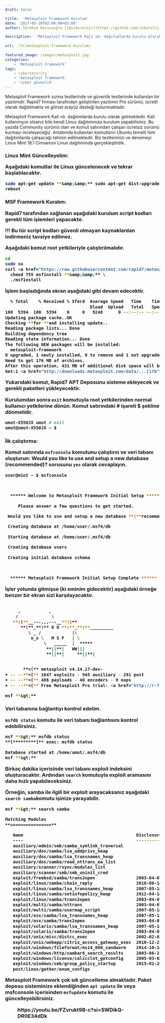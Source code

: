 ```yaml
---
draft: false

title:  'Metasploit Framework Kurulum'
date: '2017-05-10T02:09:00+03:00'
author: İbrahim Korucuoğlu ([@siberoloji](https://github.com/siberoloji))

description:  'Metasploit Framework Kali vb. dağıtımlarda kurulu olarak gelmektedir. Kali kullanmıyor olsanız bile kendi Linux dağıtımınıza kurulum yapabilisiniz. Bu yazıda Community sürümü olan ve komut satırından çalışan ücretsiz sürümü kurmayı inceleyeceğiz. Anlatımda kullanılan komutların Ubuntu temelli tüm dağıtımlarda çalışacağı tahmin edilmektedir. Biz testlerimizi ve denemeyi Linux Mint 18.1 Cinnamon Linux dağıtımında gerçekleştirdik.' 
 
url:  /tr/metasploit-framework-kurulum/
 
featured_image: /images/metasploit.jpg
categories:
    - 'Metasploit Framework'
tags:
    - cybersecurity
    - 'metasploit framework'
    - 'siber güvenlik'
---
```



Metasploit Framework sızma testlerinde ve güvenlik testlerinde kullanılan bir yazılımdır. Rapid7 firması tarafından geliştirilen yazılımın Pro sürümü, ücretli olarak dağıtılmakta ve görsel arayüz desteği bulunmaktadır.



Metasploit Framework Kali vb. dağıtımlarda kurulu olarak gelmektedir. Kali kullanmıyor olsanız bile kendi Linux dağıtımınıza kurulum yapabilisiniz. Bu yazıda Community sürümü olan ve komut satırından çalışan ücretsiz sürümü kurmayı inceleyeceğiz. Anlatımda kullanılan komutların Ubuntu temelli tüm dağıtımlarda çalışacağı tahmin edilmektedir. Biz testlerimizi ve denemeyi Linux Mint 18.1 Cinnamon Linux dağıtımında gerçekleştirdik.



<h3 class="wp-block-heading" id="linux-mint-güncelleyelim">Linux Mint Güncelleyelim:



Aşağıdaki komutlar ile Linux güncelenecek ve tekrar başlatılacaktır.


```bash
sudo apt-get update **&amp;&amp;** sudo apt-get dist-upgrade -y
reboot
```



<h3 class="wp-block-heading" id="msf-framework-kuralım">MSF Framework Kuralım:



Rapid7 tarafından sağlanan aşağıdaki kurulum script kodları gerekli tüm işlemleri yapacaktır.



**!!!** Bu tür script kodları güvenli olmayan kaynaklardan indirmeniz tavsiye edilmez.



Aşağıdaki komut root yetkileriyle çalıştırılmalıdır.


```bash
cd
sudo su
curl <a href="https://raw.githubusercontent.com/rapid7/metasploit-omnibus/master/config/templates/metasploit-framework-wrappers/msfupdate.erb">https://raw.githubusercontent.com/rapid7/metasploit-omnibus/master/config/templates/metasploit-framework-wrappers/msfupdate.erb</a> **&gt;** msfinstall **&amp;&amp;** \
  chmod 755 msfinstall **&amp;&amp;** \
  ./msfinstall
```



İşlem başladığında ekran aşağıdaki gibi devam edecektir.


```bash
  % Total    % Received % Xferd  Average Speed   Time    Time     Time  Current
                                 Dload  Upload   Total   Spent    Left  Speed
100  5394  100  5394    0     0   9248      0 --:--:-- --:--:-- --:--:--  9252
Updating package cache..OK
Checking **for **and installing update..
Reading package lists... Done
Building dependency tree       
Reading state information... Done
The following NEW packages will be installed:
  metasploit-framework
0 upgraded, 1 newly installed, 0 to remove and 1 not upgraded.
Need to get 176 MB of archives.
After this operation, 431 MB of additional disk space will be used.
Get:1 <a href="http://downloads.metasploit.com/data/...[176">http://downloads.metasploit.com/data/...[176</a> MB]

```



Yukarıdaki komut, Rapid7 APT Deposunu sisteme ekleyecek ve gerekli paketleri yükleyecektir.



Kurulumdan sonra `exit` komutuyla root yetkilerinden normal kullanıcı yetkilerine dönün. Komut satırındaki # işareti $ şekline dönmelidir.


```bash
umut-X550JX umut # exit
umut@umut-X550JX ~ $
```



<h3 class="wp-block-heading" id="i̇lk-çalıştırma">İlk çalıştırma:



Komut satırında `msfconsole` komutunu çalıştırın ve veri tabanı oluşturun: **Would you like to use and setup a new database (recommended)?** sorusunu `yes` olarak cevaplayın.


```bash
user@mint ~ $ msfconsole

 

  ****** Welcome to Metasploit Framework Initial Setup ******

     Please answer a few questions to get started.

 Would you like to use and setup a new database **(**recommended**)**? yes

 Creating database at /home/user/.msf4/db

 Starting database at /home/user/.msf4/db

 Creating database users

 Creating initial database schema

 

  ****** Metasploit Framework Initial Setup Complete ******

```



İşler yolunda gitmişse (ki eminim gidecektir) aşağıdaki örneğe benzer bir ekran sizi karşılayacaktır.


```bash
                                                  
     ,           ,
    /             \
   **((**__---,,,---__**))**
      **(**_**)** O O **(**_**)**_________
         \ _ /            |\
          o_o \   M S F   | \
               \   _____  |  *****
                **||**|   WW|||
                **||**|     **||**|


       **=[** metasploit v4.14.17-dev-                        **]**
+ -- --**=[** 1647 exploits - 945 auxiliary - 291 post        **]**
+ -- --**=[** 486 payloads - 40 encoders - 9 nops             **]**
+ -- --**=[** Free Metasploit Pro trial: <a href="http://r-7.co/trymsp">http://r-7.co/trymsp</a> **]**

msf **&gt;** 
```



<h3 class="wp-block-heading" id="veri-tabanına-bağlantıyı-kontrol-edelim">Veri tabanına bağlantıyı kontrol edelim.



`msfdb status` komutu ile veri tabanı bağlantısını kontrol edebilirsiniz.


```bash
msf **&gt;** msfdb status
**[*********]** exec: msfdb status

Database started at /home/umut/.msf4/db
msf **&gt;** 
```



Birkaç dakika içerisinde veri tabanı exploit indeksini oluşturacaktır. Ardından `search` komutuyla exploit aramasını daha hızlı yapabileceksiniz.



Örneğin, samba ile ilgili bir exploit arayacaksanız aşağıdaki `search samba`komutu işinize yarayabilir.


```bash
msf **&gt;** search samba

Matching Modules
**================**

   Name                                            Disclosure Date  Rank       Description
   ----                                            ---------------  ----       -----------
   auxiliary/admin/smb/samba_symlink_traversal                      normal     Samba Symlink Directory Traversal
   auxiliary/dos/samba/lsa_addprivs_heap                            normal     Samba lsa_io_privilege_set Heap Overflow
   auxiliary/dos/samba/lsa_transnames_heap                          normal     Samba lsa_io_trans_names Heap Overflow
   auxiliary/dos/samba/read_nttrans_ea_list                         normal     Samba read_nttrans_ea_list Integer Overflow
   auxiliary/scanner/rsync/modules_list                             normal     List Rsync Modules
   auxiliary/scanner/smb/smb_uninit_cred                            normal     Samba _netr_ServerPasswordSet Uninitialized Credential State
   exploit/freebsd/samba/trans2open                2003-04-07       great      Samba trans2open Overflow **(*******BSD x86**)**
   exploit/linux/samba/chain_reply                 2010-06-16       good       Samba chain_reply Memory Corruption **(**Linux x86**)**
   exploit/linux/samba/lsa_transnames_heap         2007-05-14       good       Samba lsa_io_trans_names Heap Overflow
   exploit/linux/samba/setinfopolicy_heap          2012-04-10       normal     Samba SetInformationPolicy AuditEventsInfo Heap Overflow
   exploit/linux/samba/trans2open                  2003-04-07       great      Samba trans2open Overflow **(**Linux x86**)**
   exploit/multi/samba/nttrans                     2003-04-07       average    Samba 2.2.2 - 2.2.6 nttrans Buffer Overflow
   exploit/multi/samba/usermap_script              2007-05-14       excellent  Samba "username map script" Command Execution
   exploit/osx/samba/lsa_transnames_heap           2007-05-14       average    Samba lsa_io_trans_names Heap Overflow
   exploit/osx/samba/trans2open                    2003-04-07       great      Samba trans2open Overflow **(**Mac OS X PPC**)**
   exploit/solaris/samba/lsa_transnames_heap       2007-05-14       average    Samba lsa_io_trans_names Heap Overflow
   exploit/solaris/samba/trans2open                2003-04-07       great      Samba trans2open Overflow **(**Solaris SPARC**)**
   exploit/unix/misc/distcc_exec                   2002-02-01       excellent  DistCC Daemon Command Execution
   exploit/unix/webapp/citrix_access_gateway_exec  2010-12-21       excellent  Citrix Access Gateway Command Execution
   exploit/windows/fileformat/ms14_060_sandworm    2014-10-14       excellent  MS14-060 Microsoft Windows OLE Package Manager Code Execution
   exploit/windows/http/sambar6_search_results     2003-06-21       normal     Sambar 6 Search Results Buffer Overflow
   exploit/windows/license/calicclnt_getconfig     2005-03-02       average    Computer Associates License Client GETCONFIG Overflow
   exploit/windows/smb/group_policy_startup        2015-01-26       manual     Group Policy Script Execution From Shared Resource
   post/linux/gather/enum_configs                                   normal     Linux Gather Configurations

```



Metasploit Framework çok sık güncelleme almaktadır. Paket deposu sisteminize eklendiğinden `apt update` ile veya msfconsole içerisinden `msfupdate` komutu ile güncelleyebilirsiniz.


<!-- wp:embed {"url":"https://youtu.be/FZvrukt9B-c?si=SWDikQ-DR0E34dDk","type":"video","providerNameSlug":"youtube","responsive":true,"className":"wp-embed-aspect-16-9 wp-has-aspect-ratio"} -->
<figure class="wp-block-embed is-type-video is-provider-youtube wp-block-embed-youtube wp-embed-aspect-16-9 wp-has-aspect-ratio"><div class="wp-block-embed__wrapper">
https://youtu.be/FZvrukt9B-c?si=SWDikQ-DR0E34dDk
</div></figure>
<!-- /wp:embed -->